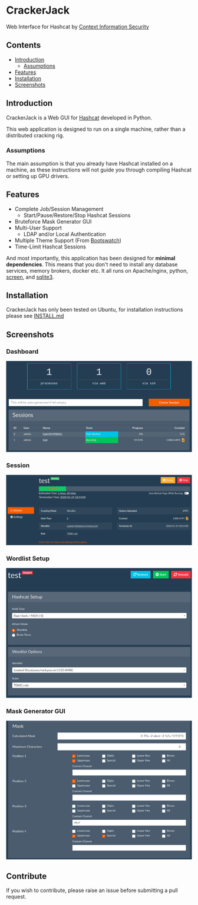 # CrackerJack

Web Interface for Hashcat by [Context Information Security](https://www.contextis.com/en/)

## Contents

- [Introduction](#introduction)
  - [Assumptions](#assumptions)
- [Features](#features)
- [Installation](#installation)
- [Screenshots](#screenshots)

## Introduction

CrackerJack is a Web GUI for [Hashcat](https://hashcat.net/hashcat/) developed in Python.

This web application is designed to run on a single machine, rather than a distributed cracking rig.

### Assumptions

The main assumption is that you already have Hashcat installed on a machine, as these instructions will not guide you through compiling Hashcat or setting up GPU drivers. 

## Features

* Complete Job/Session Management
  * Start/Pause/Restore/Stop Hashcat Sessions
* Bruteforce Mask Generator GUI
* Multi-User Support
  * LDAP and/or Local Authentication
* Multiple Theme Support (From [Bootswatch](https://bootswatch.com/))
* Time-Limit Hashcat Sessions

And most importantly, this application has been designed for **minimal dependencies**. This means that you don't need to install any database services, memory brokers, docker etc. It all runs on Apache/nginx, python, [screen](https://www.gnu.org/software/screen/), and [sqlite3](https://www.sqlite.org/index.html). 

## Installation

CrackerJack has only been tested on Ubuntu, for installation instructions please see [INSTALL.md](install.md)

## Screenshots

### Dashboard

![](screenshots/cj-dashboard.png)

### Session

![](screenshots/cj-session.png)

### Wordlist Setup

![](screenshots/cj-wordlist.png)

### Mask Generator GUI

![](screenshots/cj-maskgenerator.png)

## Contribute

If you wish to contribute, please raise an issue before submitting a pull request.